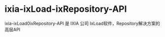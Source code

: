 # ixia-ixLoad-ixRepository-API
ixia-ixLoad0ixRepository-API 是 IXIA 公司 IxLoad软件，Repository解决方案的高层API
